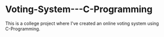 # Voting-System---C-Programming
This is a college project where I've created an online voting system using C-Programming.
